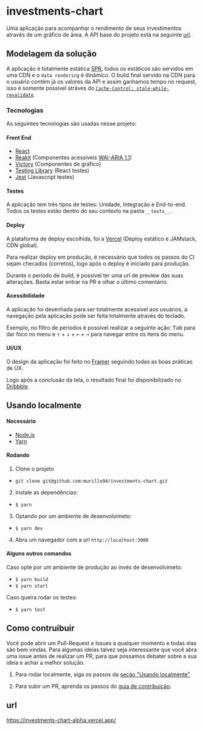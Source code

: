 # investments-chart

Uma aplicação para acompanhar o rendimento de seus investimentos através de um gráfico de área. A API base do projeto está na seguinte [url](https://gist.githubusercontent.com/AgtLucas/a67c345e15c2eb3d4668c9b7e330ac44/raw/1de2450cbe69fde065bca9e498aaaaafcca61257/mock-data.js).

## Modelagem da solução

A aplicação é totalmente estática [SPR](https://vercel.com/blog/serverless-pre-rendering), todos os estáticos são servidos em uma CDN e o `data rendering` é dinâmico. O build final servido na CDN para o usuário contém já os valores da API e assim ganhamos tempo no request, isso é somente possível atráves do [`Cache-Control: stale-while-revalidate`](https://vercel.com/blog/serverless-pre-rendering#cache-control-%60stale-while-revalidate%60).

### Tecnologias

As seguintes tecnologias são usadas nesse projeto:

#### Front End

- [React](https://github.com/facebook/react)
- [Reakit](https://reakit.io/docs/get-started/) (Componentes acessíveis [WAI-ARIA 1.1](https://www.w3.org/TR/wai-aria/))
- [Victory](https://formidable.com/open-source/victory/) (Componentes de gráfico]
- [Testing Library](https://testing-library.com/docs/intro) (React testes)
- [Jest](https://jestjs.io/) (Javascript testes)

#### Testes

A aplicação tem três tipos de testes: Unidade, Integração e End-to-end. Todos os testes estão dentro do seu contexto na pasta `__tests__`.

#### Deploy

A plataforma de deploy escolhida, foi a [Vercel](https://vercel.com) (Deploy estático e JAMstack, CDN global).

Para realizar deploy em produção, é necessário que todos os passos do CI sejam checados (corretos), logo após o deploy é iniciado para produção.

Durante o período de build, é possível ter uma url de preview das suas alterações. Basta estar entrar na PR e olhar o último comentário.

#### Acessibilidade

A aplicação foi desenhada para ser totalmente acessível aos usuários, a navegação pela aplicação pode ser feita totalmente através do teclado.

Exemplo, no filtro de períodos é possível realizar a seguinte ação: <kbd>Tab</kbd> para dar foco no menu e <kbd>↑</kbd> + <kbd>↓</kbd> + <kbd>←</kbd> + <kbd>→</kbd> para navegar entre os itens do menu.

#### UI/UX

O design da aplicação foi feito no [Framer](https://framer.com/share/Investments-chart-3Z0nww2xDAprVfzec34m) seguindo todas as boas práticas de UX.

Logo após a conclusão da tela, o resultado final foi disponibilizado no [Dribbble](https://dribbble.com/shots/12015001-Investments-chart).

## Usando localmente

#### Necessário

- [Node.js](https://nodejs.org/)
- [Yarn](https://yarnpkg.com/)

#### Rodando

1. Clone o projeto

- `git clone git@github.com:murillo94/investments-chart.git`

2. Instale as dependências:

- `$ yarn`

3. Optando por um ambiente de desenvolvimeto:

- `$ yarn dev`

4. Abra um navegador com a url `http://localhost:3000`

#### Alguns outros comandos

Caso opte por um ambiente de produção ao invés de desenvolvimeto:

- `$ yarn build`
- `$ yarn start`

Caso queira rodar os testes:

- `$ yarn test`

## Como contruibuir

Você pode abrir um Pull-Request e Issues a qualquer momento e todas elas são bem vindas. Para algumas ideias talvez seja interessante que você abra uma issue antes de realizar um PR, para que possamos debater sobre a sua ideia e achar a melhor solução.

1. Para rodar localmente, siga os passos da [seção "Usando localmente"](#Usando-localmente)

2. Para subir um PR, aprenda os passos do [guia de contribuição](./CONTRIBUTING.md).

## url

https://investments-chart-alpha.vercel.app/
